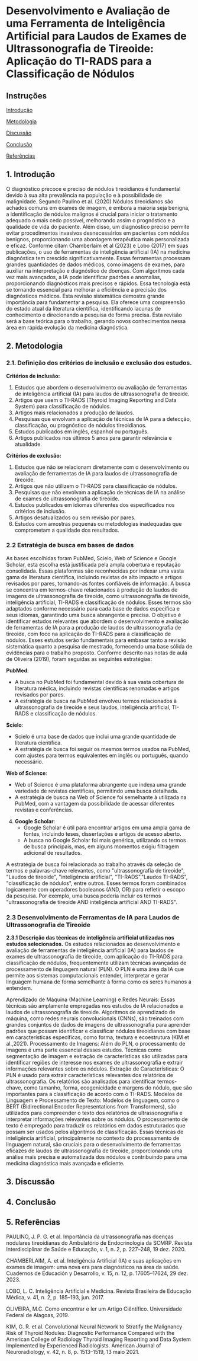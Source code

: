 # Desenvolvimento e Avaliação de uma Ferramenta de Inteligência Artificial para Laudos de Exames de Ultrassonografia de Tireoide: Aplicação do TI-RADS para a Classificação de Nódulos #

## Instruções ##

[Introdução ](https://github.com/maluvreis/mlvr/edit/main/Project/Revis%C3%A3o_sistem%C3%A1tica.md#1-introdu%C3%A7%C3%A3o)

[Metodologia](https://github.com/maluvreis/mlvr/edit/main/Project/Revis%C3%A3o_sistem%C3%A1tica.md#4-metodologia) 

[Discussão](https://github.com/maluvreis/mlvr/edit/main/Project/Revis%C3%A3o_sistem%C3%A1tica.md#5-discuss%C3%A3o) 

[Conclusão](https://github.com/maluvreis/mlvr/edit/main/Project/Revis%C3%A3o_sistem%C3%A1tica.md#6-conclus%C3%A3o) 

[Referências ](https://github.com/maluvreis/mlvr/edit/main/Project/Revis%C3%A3o_sistem%C3%A1tica.md#7-refer%C3%AAncias)

## 1. Introdução ##

 O diagnóstico precoce e preciso de nódulos tireoidianos é fundamental devido à sua alta prevalência na população e à possibilidade de malignidade. Segundo Paulino et al. (2020) Nódulos tireoidianos são achados comuns em exames de imagem, e embora a maioria seja benigna, a identificação de nódulos malignos é crucial para iniciar o tratamento adequado o mais cedo possível, melhorando assim o prognóstico e a qualidade de vida do paciente. Além disso, um diagnóstico preciso permite evitar procedimentos invasivos desnecessários em pacientes com nódulos benignos, proporcionando uma abordagem terapêutica mais personalizada e eficaz.                   Conforme citam Chamberlaim et al (2023) e Lobo (2017) em suas publicações, o uso de ferramentas de inteligência artificial (IA) na medicina diagnóstica tem crescido significativamente. Essas ferramentas processam grandes quantidades de dados médicos, como imagens de exames, para auxiliar na interpretação e diagnóstico de doenças. Com algoritmos cada vez mais avançados, a IA pode identificar padrões e anomalias, proporcionando diagnósticos mais precisos e rápidos. Essa tecnologia está se tornando essencial para melhorar a eficiência e a precisão dos diagnósticos médicos.
    Esta revisão sistemática demostra grande importância para fundamentar a pesquisa. Ela oferece uma compreensão do estado atual da literatura científica, identificando lacunas de conhecimento e direcionando a pesquisa de forma precisa. Esta revisão será a base teórica para o trabalho, gerando novos conhecimentos nessa área em rápida evolução da medicina diagnóstica.
     

## 2. Metodologia ##

 ### 2.1. Definição dos critérios de inclusão e exclusão dos estudos.
 
**Critérios de inclusão:**
1. Estudos que abordem o desenvolvimento ou avaliação de ferramentas de inteligência artificial (IA) para laudos de ultrassonografia de tireoide.
2. Artigos que usem o TI-RADS (Thyroid Imaging Reporting and Data System) para classificação de nódulos.
3. Artigos mais relacionados a produção de laudos.
4. Pesquisas que envolvam a aplicação de técnicas de IA para a detecção, classificação, ou prognóstico de nódulos tireoidianos.
5. Estudos publicados em inglês, espanhol ou português.
6. Artigos publicados nos últimos 5 anos para garantir relevância e atualidade.

**Critérios de exclusão:**
1. Estudos que não se relacionam diretamente com o desenvolvimento ou avaliação de ferramentas de IA para laudos de ultrassonografia de tireoide.
2. Artigos que não utilizem o TI-RADS para classificação de nódulos.
3. Pesquisas que não envolvam a aplicação de técnicas de IA na análise de exames de ultrassonografia de tireoide.
4. Estudos publicados em idiomas diferentes dos especificados nos critérios de inclusão.
5. Artigos desatualizados ou sem revisão por pares.
6. Estudos com amostras pequenas ou metodologias inadequadas que comprometam a qualidade dos resultados.


### 2.2 Estratégia de busca em bases de dados 

 As bases escolhidas foram PubMed, Scielo, Web of Science e Google Scholar, esta escolha está justificada pela ampla cobertura e reputação consolidada. Essas plataformas são reconhecidas por indexar uma vasta gama de literatura científica, incluindo revistas de alto impacto e artigos revisados por pares, tornando-as fontes confiáveis de informação. A busca se concentra em termos-chave relacionados à produção de laudos de imagens de ultrassonografia de tireoide, como ultrassonografia de tireoide, inteligência artificial, TI-RADS e classificação de nódulos. Esses termos são adaptados conforme necessário para cada base de dados específica e seus idiomas, garantindo uma busca abrangente e precisa. O objetivo é identificar estudos relevantes que abordem o desenvolvimento e avaliação de ferramentas de IA para a produção de laudos de ultrassonografia de tireoide, com foco na aplicação do TI-RADS para a classificação de nódulos. Esses estudos serão fundamentais para embasar tanto a revisão sistemática quanto a pesquisa de mestrado, fornecendo uma base sólida de evidências para o trabalho proposto.
Conforme descrito nas notas de aula de Oliveira (2019), foram seguidas as seguintes estratégias:

 **PubMed**:
   - A busca no PubMed foi fundamental devido à sua vasta cobertura de literatura médica, incluindo revistas científicas renomadas e artigos revisados por pares.
   - A estratégia de busca na PubMed envolveu termos relacionados à ultrassonografia de tireoide e seus laudos, inteligência artificial, TI-RADS e classificação de nódulos.
 

 **Scielo**:
   - Scielo é uma base de dados que inclui uma grande quantidade de literatura científica.
   - A estratégia de busca foi seguir os mesmos termos usados na PubMed, com ajustes para termos equivalentes em inglês ou português, quando necessário.
 

 **Web of Science**:
   - Web of Science é uma plataforma abrangente que indexa uma grande variedade de revistas científicas, permitindo uma busca detalhada.
   - A estratégia de busca na Web of Science foi semelhante à utilizada na PubMed, com a vantagem da possibilidade de acessar diferentes revistas e conferências.
   

4. **Google Scholar**:
   - Google Scholar é útil para encontrar artigos em uma ampla gama de fontes, incluindo teses, dissertações e artigos de acesso aberto.
   - A busca no Google Scholar foi mais genérica, utilizando os termos de busca principais, mas, em alguns momentos exigiu filtragem adicional de resultados.

A estratégia de busca foi relacionada ao trabalho através da seleção de termos e palavras-chave relevantes, como "ultrassonografia de tireoide", "Laudos de tireoide", "inteligência artificial", "TI-RADS","Laudos TI-RADS", "classificação de nódulos", entre outros. Esses termos foram combinados logicamente com operadores booleanos (AND, OR) para refletir o escopo da pesquisa. Por exemplo, uma busca poderia incluir os termos "ultrassonografia de tireoide AND inteligência artificial AND TI-RADS".

### 2.3 Desenvolvimento de Ferramentas de IA para Laudos de Ultrassonografia de Tireoide

  **2.3.1 Descrição das técnicas de inteligência artificial utilizadas nos estudos selecionados.**
    Os estudos relacionados ao desenvolvimento e avaliação de ferramentas de inteligência artificial (IA) para laudos de exames de ultrassonografia de tireoide, com aplicação do TI-RADS para classificação de nódulos, frequentemente utilizam técnicas avançadas de processamento de linguagem natural (PLN). O PLN é uma área da IA que permite aos sistemas computacionais entender, interpretar e gerar linguagem humana de forma semelhante à forma como os seres humanos a entendem.

Aprendizado de Máquina (Machine Learning) e Redes Neurais: Essas técnicas são amplamente empregadas nos estudos de IA relacionados a laudos de ultrassonografia de tireoide. Algoritmos de aprendizado de máquina, como redes neurais convolucionais (CNNs), são treinados com grandes conjuntos de dados de imagens de ultrassonografia para aprender padrões que possam identificar e classificar nódulos tireoidianos com base em características específicas, como forma, textura e ecoestrutura (KIM et al.,2021).
Processamento de Imagens: Além do PLN, o processamento de imagens é uma parte essencial desses estudos. Técnicas como segmentação de imagem e extração de características são utilizadas para identificar regiões de interesse nos exames de ultrassonografia e extrair informações relevantes sobre os nódulos.
Extração de Características: O PLN é usado para extrair características relevantes dos relatórios de ultrassonografia. Os relatórios são analisados para identificar termos-chave, como tamanho, forma, ecogenicidade e margens do nódulo, que são importantes para a classificação de acordo com o TI-RADS.
Modelos de Linguagem e Processamento de Texto: Modelos de linguagem, como o BERT (Bidirectional Encoder Representations from Transformers), são utilizados para compreender o texto dos relatórios de ultrassonografia e interpretar informações relevantes sobre os nódulos. O processamento de texto é empregado para traduzir os relatórios em dados estruturados que possam ser usados pelos algoritmos de classificação.
Essas técnicas de inteligência artificial, principalmente no contexto do processamento de linguagem natural, são cruciais para o desenvolvimento de ferramentas eficazes de laudos de ultrassonografia de tireoide, proporcionando uma análise mais precisa e automatizada dos nódulos e contribuindo para uma medicina diagnóstica mais avançada e eficiente.

## 3. Discussão   ##


## 4. Conclusão  ##


## 5. Referências ##

PAULINO, J. P. G. et al. Importância da ultrassonografia nas doenças nodulares tireoidianas do Ambulatório de Endocrinologia da SCMRP. Revista Interdisciplinar de Saúde e Educação, v. 1, n. 2, p. 227–248, 19 dez. 2020.

CHAMBERLAIM, A. et al. Inteligência Artificial (IA) e suas aplicações em exames de imagem: uma nova era para diagnósticos na área da saúde. Cuadernos de Educación y Desarrollo, v. 15, n. 12, p. 17605–17624, 29 dez. 2023.

LOBO, L. C. Inteligência Artificial e Medicina. Revista Brasileira de Educação Médica, v. 41, n. 2, p. 185–193, jun. 2017.

OLIVEIRA, M.C. Como encontrar e ler um Artigo Ciêntífico. Universidade Federal de Alagoas, 2019.

KIM, G. R. et al. Convolutional Neural Network to Stratify the Malignancy Risk of Thyroid Nodules: Diagnostic Performance Compared with the American College of Radiology Thyroid Imaging Reporting and Data System Implemented by Experienced Radiologists. American Journal of Neuroradiology, v. 42, n. 8, p. 1513–1519, 13 maio 2021.

‌

